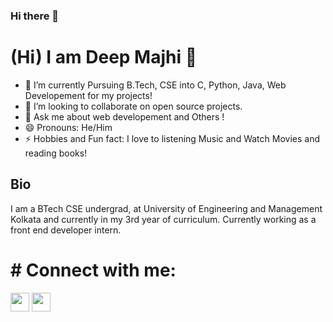 ### Hi there 👋

#  (Hi) I am Deep Majhi 👋

- 🌱 I’m currently Pursuing B.Tech, CSE into C, Python, Java, Web Developement for my projects!
- 👯 I’m looking to collaborate on open source projects.
- 💬 Ask me about web developement and Others !
- 😄 Pronouns: He/Him
- ⚡ Hobbies and Fun fact: I love to listening Music and Watch Movies and reading books!
## Bio
I am a BTech CSE undergrad, at University of Engineering and Management Kolkata and currently in my 3rd year of curriculum. Currently working as a front end developer intern.

# # Connect with me:

<a href="https://www.linkedin.com/in/deep-majhi/"><img height="30" src="https://raw.githubusercontent.com/soumyadip007/soumyadip007/master/img/social/l.png"></a>
<a href="https://www.codechef.com/users/deep_majhi01"><img height="30" src="https://camo.githubusercontent.com/b72ea44d92dd67ad610334c8293caf1852527b39d3c45926b6c5f084d49e748d/68747470733a2f2f63646e2e6a7364656c6976722e6e65742f6e706d2f73696d706c652d69636f6e7340332e312e302f69636f6e732f636f6465636865662e737667"></a>
  
